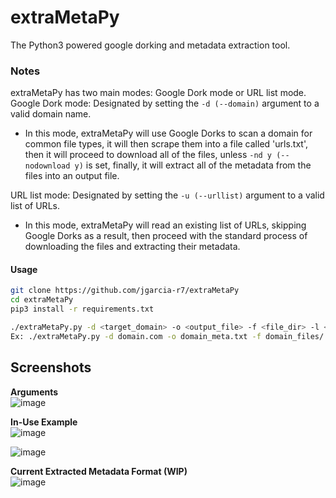 # extraMetaPy
The Python3 powered google dorking and metadata extraction tool.

### Notes
extraMetaPy has two main modes: Google Dork mode or URL list mode.
Google Dork mode: Designated by setting the `-d (--domain)` argument to a valid domain name.
- In this mode, extraMetaPy will use Google Dorks to scan a domain for common file types, it will then scrape them into a file called 'urls.txt', then it will proceed to download all of the files, unless `-nd y (--nodownload y)` is set, finally, it will extract all of the metadata from the files into an output file.  

URL list mode: Designated by setting the `-u (--urllist)` argument to a valid list of URLs.  
- In this mode, extraMetaPy will read an existing list of URLs, skipping Google Dorks as a result, then proceed with the standard process of downloading the files and extracting their metadata.

#### Usage  
```bash
git clone https://github.com/jgarcia-r7/extraMetaPy
cd extraMetaPy
pip3 install -r requirements.txt

./extraMetaPy.py -d <target_domain> -o <output_file> -f <file_dir> -l <rate_limit>
Ex: ./extraMetaPy.py -d domain.com -o domain_meta.txt -f domain_files/ -l 150
```

## Screenshots  
**Arguments**  
![image](https://user-images.githubusercontent.com/81575551/122490925-04b40600-cfb1-11eb-91ac-d0ebff57da12.png)

**In-Use Example**   
![image](https://user-images.githubusercontent.com/81575551/122491101-65dbd980-cfb1-11eb-8c3e-d4595473eef8.png)  

![image](https://user-images.githubusercontent.com/81575551/122491276-adfafc00-cfb1-11eb-9b37-bc8163bf7e9b.png)

**Current Extracted Metadata Format (WIP)**  
![image](https://user-images.githubusercontent.com/81575551/122439670-db23bc00-cf69-11eb-85d1-408cce24a6e3.png)
